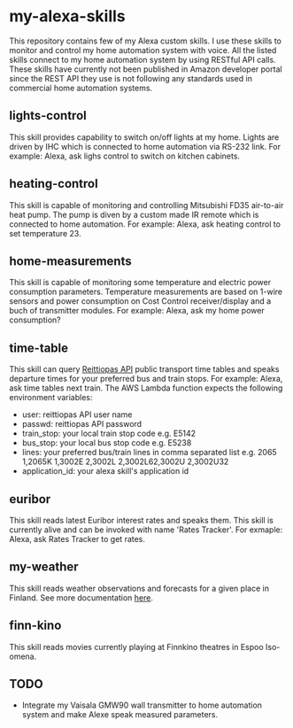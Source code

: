 # my-alexa-skills
This repository contains few of my Alexa custom skills. I use these skills to monitor and control my home automation system with voice. All the listed skills connect to my home automation system by using RESTful API calls. These skills have currently not been published in Amazon developer portal since the REST API they use is not following any standards used in commercial home automation systems.

## lights-control
This skill provides capability to switch on/off lights at my home. Lights are driven by IHC which is connected to home automation via RS-232 link. For example: Alexa, ask lighs control to switch on kitchen cabinets. 

## heating-control
This skill is capable of monitoring and controlling Mitsubishi FD35 air-to-air heat pump. The pump is diven by a custom made IR remote which is connected to home automation. For example: Alexa, ask heating control to set temperature 23.

## home-measurements
This skill is capable of monitoring some temperature and electric power consumption parameters. Temperature measurements are based on 1-wire sensors and power consumption on Cost Control receiver/display and a buch of transmitter modules. For example: Alexa, ask my home power consumption?

## time-table
This skill can query [Reittiopas API](http://developer.reittiopas.fi/pages/fi/http-get-interface-version-2.php?lang=EN) public transport time tables and speaks departure times for your preferred bus and train stops. For example: Alexa, ask time tables next train.
The AWS Lambda function expects the following environment variables:
- user: reittiopas API user name
- passwd: reittiopas API password
- train_stop: your local train stop code e.g. E5142
- bus_stop: your local bus stop code e.g. E5238
- lines: your preferred bus/train lines in comma separated list e.g. 2065  1,2065K 1,3002E 2,3002L 2,3002L62,3002U 2,3002U32
- application_id: your alexa skill's application id

## euribor
This skill reads latest Euribor interest rates and speaks them. This skill is currently alive and can be invoked with name 'Rates Tracker'. For exmaple: Alexa, ask Rates Tracker to get rates. 

## my-weather
This skill reads weather observations and forecasts for a given place in Finland. See more documentation [here](https://alexapublic.s3.amazonaws.com/my-weather.html). 

## finn-kino
This skill reads movies currently playing at Finnkino theatres in Espoo Iso-omena. 

## TODO
- Integrate my Vaisala GMW90 wall transmitter to home automation system and make Alexe speak measured parameters.
